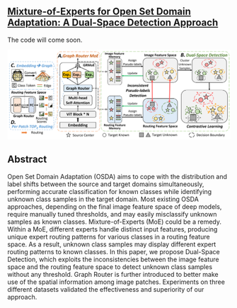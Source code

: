 ## [Mixture-of-Experts for Open Set Domain Adaptation: A Dual-Space Detection Approach](https://arxiv.org/abs/2311.00285)
The code will come soon.

<p align="center">
<img width="928" alt="image" src="figures/Figure1.png"> 
</p>

## Abstract
Open Set Domain Adaptation (OSDA) aims to cope with the distribution and label shifts between the source and target domains simultaneously, performing accurate classification for known classes while identifying unknown class samples in the target domain. Most existing OSDA approaches, depending on the final image feature space of deep models, require manually tuned thresholds, and may easily misclassify unknown samples as known classes. Mixture-of-Experts (MoE) could be a remedy. Within a MoE, different experts handle distinct input features, producing unique expert routing patterns for various classes in a routing feature space. As a result, unknown class samples may display different expert routing patterns to known classes. In this paper, we propose Dual-Space Detection, which exploits the inconsistencies between the image feature space and the routing feature space to detect unknown class samples without any threshold. Graph Router is further introduced to better make use of the spatial information among image patches. Experiments on three different datasets validated the effectiveness and superiority of our approach.
